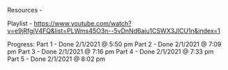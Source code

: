 Resources - 

Playlist -
https://www.youtube.com/watch?v=e9jRfgjV4FQ&list=PLWms45O3n--5vDnNd6aiu1CSWX3JlCU1n&index=1

Progress:
Part 1 - Done 2/1/2021 @ 5:50 pm
Part 2 - Done 2/1/2021 @ 7:09 pm
Part 3 - Done 2/1/2021 @ 7:16 pm
Part 4 - Done 2/1/2021 @ 7:33 pm
Part 5 - Done 2/1/2021 @ 8:02 pm